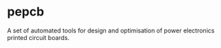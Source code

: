 # pepcb

A set of automated tools for design and optimisation of power electronics printed circuit boards.